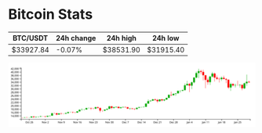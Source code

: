 # Bitcoin Stats

BTC/USDT|24h change|24h high|24h low|
|---|---|---|---|
|$33927.84|-0.07%|$38531.90|$31915.40|

<img src="./chart.svg">
